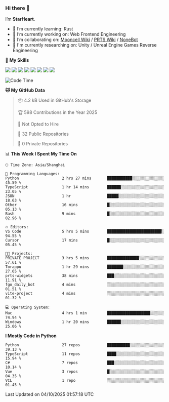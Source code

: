 ### Hi there 👋

I’m **StarHeart**.

- 🌱 I’m currently learning: Rust
- 🔭 I’m currently working on: Web Frontend Engineering
- 👯 I’m collaborating on: [Mooncell Wiki](https://fgo.wiki/) / [PRTS Wiki](http://prts.wiki/) / [NoneBot](https://github.com/nonebot)
- 🔬 I'm currently researching on: Unity / Unreal Engine Games Reverse Engineering

🌟 **My Skills**

![](https://img.shields.io/badge/-Python-3e74a2?style=flat-square&logo=Python&logoColor=fff)
![](https://img.shields.io/badge/-Node.js-339933?style=flat-square&logo=node.js&logoColor=fff)
![](https://img.shields.io/badge/-Vue-4fc08d?style=flat-square&logo=vue.js&logoColor=fff)
![](https://img.shields.io/badge/-React-2d98ce?style=flat-square&logo=React&logoColor=fff)
![](https://img.shields.io/badge/-TypeScript-3178C6?style=flat-square&logo=TypeScript&logoColor=fff)
![](https://img.shields.io/badge/-Docker-2496ED?style=flat-square&logo=Docker&logoColor=fff)
![](https://img.shields.io/badge/-Linux-000000?style=flat-square&logo=Linux&logoColor=fff)
![](https://img.shields.io/badge/-Dotnet-512bd4?style=flat-square&logo=.net&logoColor=fff)

<!--START_SECTION:waka-->
![Code Time](http://img.shields.io/badge/Code%20Time-1%2C801%20hrs%2042%20mins-blue)

**🐱 My GitHub Data** 

> 📦 4.2 kB Used in GitHub's Storage 
 > 
> 🏆 598 Contributions in the Year 2025
 > 
> 🚫 Not Opted to Hire
 > 
> 📜 32 Public Repositories 
 > 
> 🔑 0 Private Repositories 
 > 
📊 **This Week I Spent My Time On** 

```text
🕑︎ Time Zone: Asia/Shanghai

💬 Programming Languages: 
Python                   2 hrs 27 mins       ███████████░░░░░░░░░░░░░░   45.59 % 
TypeScript               1 hr 14 mins        ██████░░░░░░░░░░░░░░░░░░░   23.05 % 
JSON                     1 hr                █████░░░░░░░░░░░░░░░░░░░░   18.63 % 
Other                    16 mins             █░░░░░░░░░░░░░░░░░░░░░░░░   05.13 % 
Bash                     9 mins              █░░░░░░░░░░░░░░░░░░░░░░░░   02.96 % 

🔥 Editors: 
VS Code                  5 hrs 5 mins        ████████████████████████░   94.55 % 
Cursor                   17 mins             █░░░░░░░░░░░░░░░░░░░░░░░░   05.45 % 

🐱‍💻 Projects: 
PRIVATE PROJECT          3 hrs 5 mins        ██████████████░░░░░░░░░░░   57.61 % 
Torappu                  1 hr 29 mins        ███████░░░░░░░░░░░░░░░░░░   27.65 % 
prts-widgets             38 mins             ███░░░░░░░░░░░░░░░░░░░░░░   11.91 % 
fgo_daily_bot            4 mins              ░░░░░░░░░░░░░░░░░░░░░░░░░   01.51 % 
vite-project             4 mins              ░░░░░░░░░░░░░░░░░░░░░░░░░   01.32 % 

💻 Operating System: 
Mac                      4 hrs 1 min         ███████████████████░░░░░░   74.94 % 
Windows                  1 hr 20 mins        ██████░░░░░░░░░░░░░░░░░░░   25.06 % 
```

**I Mostly Code in Python** 

```text
Python                   27 repos            ██████████░░░░░░░░░░░░░░░   39.13 % 
TypeScript               11 repos            ████░░░░░░░░░░░░░░░░░░░░░   15.94 % 
C#                       7 repos             ███░░░░░░░░░░░░░░░░░░░░░░   10.14 % 
Vue                      3 repos             █░░░░░░░░░░░░░░░░░░░░░░░░   04.35 % 
VCL                      1 repo              ░░░░░░░░░░░░░░░░░░░░░░░░░   01.45 % 
```




 Last Updated on 04/10/2025 01:57:18 UTC
<!--END_SECTION:waka-->
